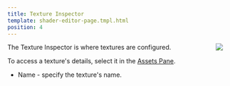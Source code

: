 ```yaml
---
title: Texture Inspector
template: shader-editor-page.tmpl.html
position: 4
---
```


<img src="/images/shader-editor/inspector-pane-texture.png" style="float: right; padding: 20px; padding-top: 0px;"></img>

The Texture Inspector is where textures are configured.

To access a texture's details, select it in the [Assets Pane][7].

- Name - specify the texture's name.

[7]: /shader-editor/window-layout/assets-pane

